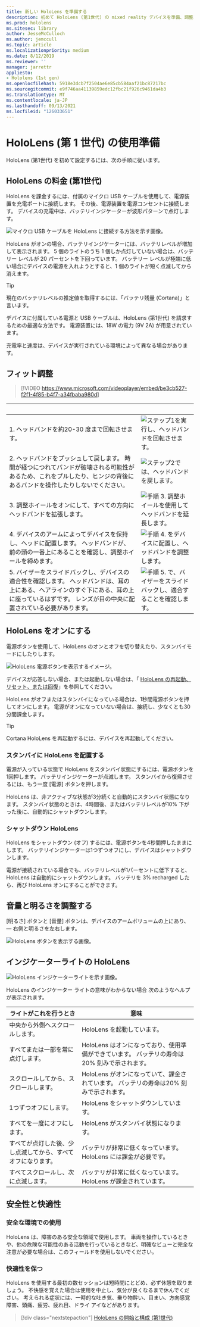 ```yaml
---
title: 新しい HoloLens を準備する
description: 初めて HoloLens (第1世代) の mixed reality デバイスを準備、調整、設定する方法について説明します。
ms.prod: hololens
ms.sitesec: library
author: JesseMcCulloch
ms.author: jemccull
ms.topic: article
ms.localizationpriority: medium
ms.date: 8/12/2019
ms.reviewer: ''
manager: jarrettr
appliesto:
- Hololens (1st gen)
ms.openlocfilehash: 5918e3dcb7f2504ae6e85cb584aaf21bc87217bc
ms.sourcegitcommit: e9f746aa41139859edc12fbc21f926c9461da4b3
ms.translationtype: MT
ms.contentlocale: ja-JP
ms.lasthandoff: 09/13/2021
ms.locfileid: "126033651"
---
```

# <a name="get-your-hololens-1st-gen-ready-to-use"></a>HoloLens (第 1 世代) の使用準備

HoloLens (第1世代) を初めて設定するには、次の手順に従います。

## <a name="charge-your-hololens-1st-gen"></a>HoloLens の料金 (第1世代)

HoloLens を課金するには、付属のマイクロ USB ケーブルを使用して、電源装置を充電ポートに接続します。 その後、電源装置を電源コンセントに接続します。 デバイスの充電中は、バッテリインジケーターが波形パターンで点灯します。

![マイクロ USB ケーブルを HoloLens に接続する方法を示す画像。](./images/hololens-charging.png)

HoloLens がオンの場合、バッテリインジケーターには、バッテリレベルが増加して表示されます。 5 個のライトのうち 1 個しか点灯していない場合は、バッテリー レベルが 20 パーセントを下回っています。 バッテリー レベルが極端に低い場合にデバイスの電源を入れようとすると、1 個のライトが短く点滅してから消えます。

> [!TIP]
> 現在のバッテリレベルの推定値を取得するには、「バッテリ残量 (Cortana)」と言います。

デバイスに付属している電源と USB ケーブルは、HoloLens (第1世代) を請求するための最適な方法です。  電源装置には、18W の電力 (9V 2A) が用意されています。

充電率と速度は、デバイスが実行されている環境によって異なる場合があります。

## <a name="adjust-fit"></a>フィット調整

> [!VIDEO https://www.microsoft.com/videoplayer/embed/be3cb527-f2f1-4f85-b4f7-a34fbaba980d]

| &nbsp; | &nbsp; |
|:--- |:--- |
|1. ヘッドバンドを約20-30 度まで回転させます。|![ステップ1を実行し、ヘッドバンドを回転させます。](./images/FitGuideStep1.png)|
|2. ヘッドバンドをプッシュして戻します。 時間が経つにつれてバンドが破壊される可能性があるため、これをプルしたり、ヒンジの背後にあるバンドを操作したりしないでください。|![ステップ2では、ヘッドバンドを戻します。](./images/FitGuideStep2.png)|
|3. 調整ホイールをオンにして、すべての方向にヘッドバンドを拡張します。 |![手順 3. 調整ホイールを使用してヘッドバンドを延長します。](./images/FitGuideStep3.png)|
|4. デバイスのアームによってデバイスを保持し、ヘッドに配置します。 ヘッドバンドが、前の頭の一番上にあることを確認し、調整ホイールを締めます。|![手順 4. をデバイスに配置し、ヘッドバンドを調整します。](./images/FitGuideStep4.png)|
|5. バイザーをスライドバックし、デバイスの適合性を確認します。 ヘッドバンドは、耳の上にある、ヘアラインのすぐ下にある、耳の上に座っているはずです。 レンズが目の中央に配置されている必要があります。|![手順 5. で、バイザーをスライドバックし、適合することを確認します。](./images/FitGuideSetep5.png)|

## <a name="turn-on-your-hololens"></a>HoloLens をオンにする

電源ボタンを使用して、HoloLens のオンとオフを切り替えたり、スタンバイモードにしたりします。

![HoloLens 電源ボタンを表示するイメージ。](./images/hololens-power.png)

デバイスが応答しない場合、または起動しない場合は、「 [HoloLens の再起動、リセット、または回復](hololens-restart-recover.md)」を参照してください。

HoloLens がオフまたはスタンバイになっている場合は、1秒間電源ボタンを押してオンにします。 電源がオンになっていない場合は、接続し、少なくとも30分間課金します。

> [!TIP]
> Cortana HoloLens を再起動するには、デバイスを再起動してください。

### <a name="put-hololens-in-standby"></a>スタンバイに HoloLens を配置する

電源が入っている状態で HoloLens をスタンバイ状態にするには、電源ボタンを1回押します。 バッテリインジケーターが点滅します。 スタンバイから復帰させるには、もう一度 [電源] ボタンを押します。

HoloLens は、非アクティブな状態が3分続くと自動的にスタンバイ状態になります。 スタンバイ状態のときは、4時間後、またはバッテリレベルが10% 下がった後に、自動的にシャットダウンします。

### <a name="shut-down-hololens"></a>シャットダウン HoloLens

HoloLens をシャットダウン (オフ) するには、電源ボタンを4秒間押したままにします。 バッテリインジケーターは1つずつオフにし、デバイスはシャットダウンします。

電源が接続されている場合でも、バッテリレベルが1パーセントに低下すると、HoloLens は自動的にシャットダウンします。 バッテリを 3% recharged したら、再び HoloLens オンにすることができます。

## <a name="adjust-volume-and-brightness"></a>音量と明るさを調整する

[明るさ] ボタンと [音量] ボタンは、デバイスのアームボリュームの上にあり、 &mdash; 右側と明るさを左右します。

![HoloLens ボタンを表示する画像。](./images/hololens-buttons.jpg)

## <a name="hololens-indicator-lights"></a>インジケーターライトの HoloLens

![HoloLens インジケーターライトを示す画像。](./images/hololens-lights.png)

HoloLens のインジケーター ライトの意味がわからない場合 次のようなヘルプが表示されます。

|ライトがこれを行うとき |意味 |
|---|---|
|中央から外側へスクロールします。 |HoloLens を起動しています。 |
|すべてまたは一部を常に点灯します。 |HoloLens はオンになっており、使用準備ができています。 バッテリの寿命は20% 刻みで示されます。 |
|スクロールしてから、スクロールします。 |HoloLens がオンになっていて、課金されています。 バッテリの寿命は20% 刻みで示されます。 |
|1つずつオフにします。 |HoloLens をシャットダウンしています。 |
|すべてを一度にオフにします。 |HoloLens がスタンバイ状態になります。 |
|すべてが点灯した後、少し点滅してから、すべてオフになります。 |バッテリが非常に低くなっています。 HoloLens には課金が必要です。 |
|すべてスクロールし、次に点滅します。 |バッテリが非常に低くなっています。 HoloLens が課金されています。 |

## <a name="safety-and-comfort"></a>安全性と快適性

### <a name="use-in-safe-surroundings"></a>安全な環境での使用

HoloLens は、障害のある安全な領域で使用します。 車両を操作しているときや、他の危険な可能性のある活動を行っているときなど、明確なビューと完全な注意が必要な場合は、このフィールドを使用しないでください。

### <a name="stay-comfortable"></a>快適性を保つ

HoloLens を使用する最初の数セッションは短時間にとどめ、必ず休憩を取りましょう。 不快感を覚えた場合は使用を中止し、気分が良くなるまで休んでください。 考えられる症状には、一時的な吐き気、乗り物酔い、目まい、方向感覚障害、頭痛、疲労、疲れ目、ドライ アイなどがあります。

> [!div class="nextstepaction"]
> [HoloLens の開始と構成 (第1世代)](hololens1-start.md)
